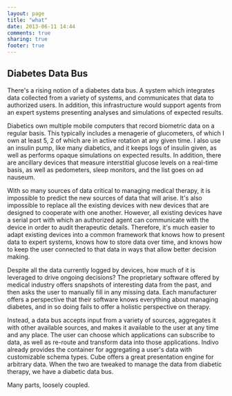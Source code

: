 ```yaml
---
layout: page
title: "what"
date: 2013-06-11 14:44
comments: true
sharing: true
footer: true
---
```


## Diabetes Data Bus
There's a rising notion of a diabetes data bus.  A system
which integrates data collected from a variety of systems,
and communicates that data to authorized users.  In
addition, this infrastructure would support agents from an
expert systems presenting analyses and simulations of
expected results.

Diabetics own multiple mobile computers that record
biometric data on a regular basis.  This typically
includes a menagerie of glucometers, of which I own at
least 5, 2 of which are in active rotation at any given
time.  I also use an insulin pump, like many diabetics,
and it keeps logs of insulin given, as well as performs
opaque simulations on expected results.  In addition,
there are ancillary devices that measure interstitial
glucose levels on a real-time basis, as well as
pedometers, sleep monitors, and the list goes on ad
nauseum.

With so many sources of data critical to managing medical
therapy, it is impossible to predict the new sources of
data that will arise.  It's also impossible to replace all
the existing devices with new devices that are designed to
cooperate with one another.  However, all existing devices
have a serial port with which an authorized agent can
communicate with the device in order to audit therapeutic
details.  Therefore, it's much easier to adapt existing
devices into a common framework that knows how to present
data to expert systems, knows how to store data over time,
and knows how to keep the user connected to that data in
ways that allow better decision making.

Despite all the data currently logged by devices, how much
of it is leveraged to drive ongoing decisions?  The
proprietary software offered by medical industry offers
snapshots of interesting data from the past, and then asks
the user to manually fill in any missing data.  Each
manufacturer offers a perspective that their software
knows everything about managing diabetes, and in so doing
fails to offer a holistic perspective on therapy.

Instead, a data bus accepts input from a variety of
sources, aggregates it with other available sources, and
makes it available to the user at any time and any place.
The user can choose which applications can subscribe to
data, as well as re-route and transform data into those
applications.  Indivo already provides the container for
aggregating a user's data with customizable schema types.
Cube offers a great presentation engine for arbitrary
data.  When the two are tweaked to manage the data from
diabetic therapy, we have a diabetic data bus.


Many parts, loosely coupled.
